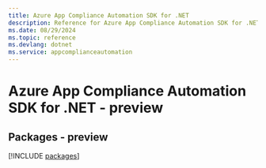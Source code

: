 ```yaml
---
title: Azure App Compliance Automation SDK for .NET
description: Reference for Azure App Compliance Automation SDK for .NET
ms.date: 08/29/2024
ms.topic: reference
ms.devlang: dotnet
ms.service: appcomplianceautomation
---
```

# Azure App Compliance Automation SDK for .NET - preview
## Packages - preview
[!INCLUDE [packages](app-compliance-automation-index.md)]